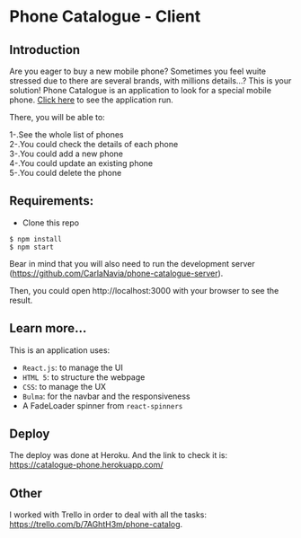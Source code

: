 # Phone Catalogue - Client

## Introduction

Are you eager to buy a new mobile phone? Sometimes you feel wuite stressed due to there are several brands, with millions details...? This is your solution! Phone Catalogue is an application to look for a special mobile phone. [Click here](https://catalogue-phone.herokuapp.com/) to see the application run.

There, you will be able to:

1-.See the whole list of phones\
2-.You could check the details of each phone\
3-.You could add a new phone\
4-.You could update an existing phone\
5-.You could delete the phone


## Requirements:

- Clone this repo
```
$ npm install
$ npm start
```
Bear in mind that you will also need to run the development server (https://github.com/CarlaNavia/phone-catalogue-server).

Then, you could open http://localhost:3000 with your browser to see the result.


## Learn more...

This is an application uses:
- `React.js`: to manage the UI
- `HTML 5`: to structure the webpage
- `CSS`: to manage the UX 
- `Bulma`: for the navbar and the responsiveness
- A FadeLoader spinner from `react-spinners` 

## Deploy

The deploy was done at Heroku. And the link to check it is: https://catalogue-phone.herokuapp.com/

## Other

I worked with Trello in order to deal with all the tasks: https://trello.com/b/7AGhtH3m/phone-catalog. 